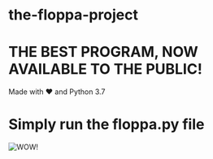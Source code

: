 # the-floppa-project
# THE BEST PROGRAM, NOW AVAILABLE TO THE PUBLIC!
Made with ❤ and Python 3.7
# Simply run the floppa.py file


![WOW!](https://i.pinimg.com/474x/77/b4/ab/77b4ab2246bdf702cf8c4d4d9ac15c19.jpg)
